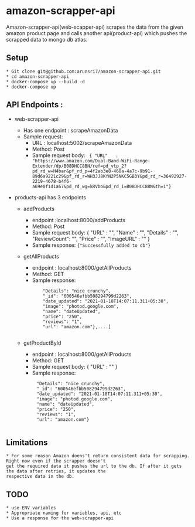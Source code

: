 # amazon-scrapper-api

Amazon-scrapper-api(web-scapper-api) scrapes the data from the given amazon product page and calls another api(product-api) which pushes the scrapped data to mongo db atlas.

## Setup

	* Git clone git@github.com:arunsri7/amazon-scrapper-api.git
	* cd amazon-scrapper-api
	* docker-compose up --build -d
	* docker-compose up
	
## API Endpoints :
  * web-scrapper-api
	  * Has one endpoint : scrapeAmazonData
    * Sample request: 
	  * URL : localhost:5002/scrapeAmazonData
	  * Method: Post
	  * Sample request body: ``` { "URL"   :  "https://www.amazon.com/Dual-Band-WiFi-Range-Extender/dp/B08DHCC8BN/ref=pd_vtp_2?pd_rd_w=H4bar&pf_rd_p=4f2ab3e8-468a-4a7c-9b91-89d6a9221c29&pf_rd_r=WH3JJ8KYN2P5NKC5GB3Y&pd_rd_r=36492927-2219-4678-b4f6-a69e0f1d1a67&pd_rd_wg=kRVbo&pd_rd_i=B08DHCC8BN&th=1"}```

  * products-api has 3 endpoints 
    * addProducts
      * endpoint :localhost:8000/addProducts
      * Method: Post
      * Sample request body: 
        {
        "URL"   :  "",
      	"Name"    :  "",
     	"Details" :   "",
      	"ReviewCount": "",
      	"Price"      : "",
     	"ImageURL"   : ""
      }
      * Sample response:
      ``` {"Successfully added to db"} ```


    * getAllProducts
      * endpoint : localhost:8000/getAllProducts
      * Method: GET
      * Sample response:
        ``` [{
            "Details": "nice crunchy",
            "_id": "600546efbb508294799d2263",
            "date_updated": "2021-01-18T14:07:11.311+05:30",
            "image": "photod.google.com",
            "name": "dateUpdated",
            "price": "250",
            "reviews": "1",
            "url": "amazon.com"},....] 


    * getProductById
        * endpoint : localhost:8000/getAllProducts
        * Method: GET
        * Sample request body: 
          {
              "URL"   :  ""
          }
        * Sample response:
         ``` {
              "Details": "nice crunchy",
              "_id": "600546efbb508294799d2263",
              "date_updated": "2021-01-18T14:07:11.311+05:30",
              "image": "photod.google.com",
              "name": "dateUpdated",
              "price": "250",
              "reviews": "1",
              "url": "amazon.com"} 
	

## Limitations
	* For some reason Amazon doens't return consistent data for scrapping. Right now even if the scrapper doesn't 
	get the required data it pushes the url to the db. If after it gets the data after retries, it updates the 
	respective data in the db. 

## TODO

	* use ENV variables
	* Appropriate naming for variables, api, etc
	* Use a response for the web-scrapper-api
